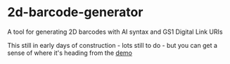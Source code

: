 # 2d-barcode-generator
A tool for generating 2D barcodes with AI syntax and GS1 Digital Link URIs

This still in early days of construction - lots still to do - but you can get a sense of where it's heading from the [demo](https://gs1.github.io/2d-barcode-generator/)
